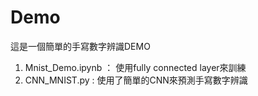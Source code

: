 # Demo  
  
這是一個簡單的手寫數字辨識DEMO  
1. Mnist_Demo.ipynb ： 使用fully connected layer來訓練  
2. CNN_MNIST.py : 使用了簡單的CNN來預測手寫數字辨識
